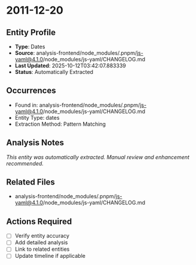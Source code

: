 # 2011-12-20

## Entity Profile
- **Type**: Dates
- **Source**: analysis-frontend/node_modules/.pnpm/js-yaml@4.1.0/node_modules/js-yaml/CHANGELOG.md
- **Last Updated**: 2025-10-12T03:42:07.883339
- **Status**: Automatically Extracted

## Occurrences
- Found in: analysis-frontend/node_modules/.pnpm/js-yaml@4.1.0/node_modules/js-yaml/CHANGELOG.md
- Entity Type: dates
- Extraction Method: Pattern Matching

## Analysis Notes
*This entity was automatically extracted. Manual review and enhancement recommended.*

## Related Files
- analysis-frontend/node_modules/.pnpm/js-yaml@4.1.0/node_modules/js-yaml/CHANGELOG.md

## Actions Required
- [ ] Verify entity accuracy
- [ ] Add detailed analysis
- [ ] Link to related entities
- [ ] Update timeline if applicable
